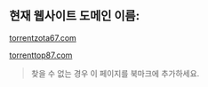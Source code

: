 ## 현재 웹사이트 도메인 이름:

[torrentzota67.com](https://torrentzota67.com)

[torrenttop87.com](https://torrenttop87.com)


> 찾을 수 없는 경우 이 페이지를 북마크에 추가하세요.
